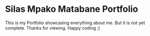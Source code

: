 # Silas Mpako Matabane Portfolio

This is my Portfolio showcasing everything about me. But it is not yet complete. Thanks for viewing.
Happy coding ;)
